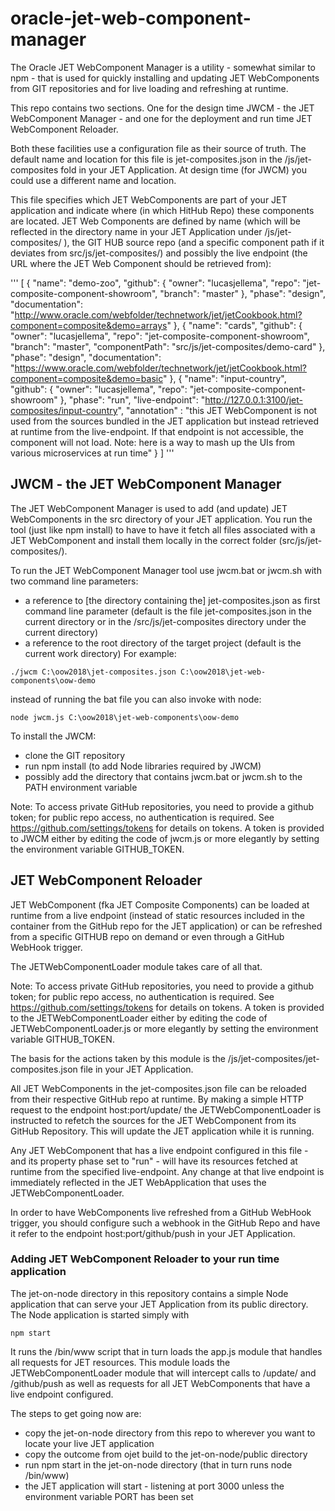 # oracle-jet-web-component-manager
The Oracle JET WebComponent Manager is a utility - somewhat similar to npm - that is used for quickly installing and updating JET WebComponents from GIT repositories and for live loading and refreshing at runtime.

This repo contains two sections. One for the design time JWCM - the JET WebComponent Manager - and one for the deployment and run time JET WebComponent Reloader.

Both these facilities use a configuration file as their source of truth. The default name and location for this file is jet-composites.json in the /js/jet-composites fold in your JET Application. At design time (for JWCM) you could use a different name and location.

This file specifies which JET WebComponents are part of your JET application and indicate where (in which HitHub Repo) these components are located. JET Web Components are defined by name (which will be reflected in the directory name in your JET Application under /js/jet-composites/ ), the GIT HUB source repo (and a specific component path if it deviates from src/js/jet-composites/) and possibly the live endpoint (the URL where the JET Web Component should be retrieved from):

'''
[
    {
        "name": "demo-zoo",
        "github": {
            "owner": "lucasjellema",
            "repo": "jet-composite-component-showroom",
            "branch": "master"
        },
        "phase": "design",
        "documentation": "http://www.oracle.com/webfolder/technetwork/jet/jetCookbook.html?component=composite&demo=arrays"
    },
    {
        "name": "cards",
        "github": {
            "owner": "lucasjellema",
            "repo": "jet-composite-component-showroom",
            "branch": "master",
            "componentPath": "src/js/jet-composites/demo-card"
        },
        "phase": "design",
        "documentation": "https://www.oracle.com/webfolder/technetwork/jet/jetCookbook.html?component=composite&demo=basic"
    },
    {
        "name": "input-country",
        "github": {
            "owner": "lucasjellema",
            "repo": "jet-composite-component-showroom"
        },
        "phase": "run",
        "live-endpoint": "http://127.0.0.1:3100/jet-composites/input-country",
        "annotation" : "this JET WebComponent is not used from the sources bundled in the JET application but instead retrieved at runtime from the live-endpoint. If that endpoint is not accessible, the component will not load. Note: here is a way to mash up the UIs from various microservices at run time"
    }
]
'''


## JWCM - the JET WebComponent Manager
The JET WebComponent Manager is used to add (and update) JET WebComponents in the src directory of your JET application. You run the tool (just like npm install) to have to have it fetch all files associated with a JET WebComponent and install them locally in the correct folder (src/js/jet-composites/<name of component>). 

To run the JET WebComponent Manager tool use jwcm.bat or jwcm.sh with two command line parameters:

* a reference to [the directory containing the] jet-composites.json as first command line parameter (default is the file jet-composites.json in the current directory or in the /src/js/jet-composites directory under the current directory)
* a reference to the root directory of the target project (default is the current work directory)
For example: 
```
./jwcm C:\oow2018\jet-composites.json C:\oow2018\jet-web-components\oow-demo
```

instead of running the bat file you can also invoke with node:

```
node jwcm.js C:\oow2018\jet-web-components\oow-demo
```

To install the JWCM:
* clone the GIT repository
* run npm install (to add Node libraries required by JWCM)
* possibly add the directory that contains jwcm.bat or jwcm.sh to the PATH environment variable 

Note:
To access private GitHub repositories, you need to provide a github token; for public repo access, no authentication is required. See https://github.com/settings/tokens for details on tokens. A token is provided to JWCM either by editing the code of jwcm.js or more elegantly by setting the environment variable GITHUB_TOKEN.


## JET WebComponent Reloader
JET WebComponent (fka JET Composite Components) can be loaded at runtime from a live endpoint (instead of static resources included in the container from the GitHub repo for the JET application) or can be refreshed from a specific GITHUB repo on demand or even through a GitHub WebHook trigger.

The JETWebComponentLoader module takes care of all that. 

Note:
To access private GitHub repositories, you need to provide a github token; for public repo access, no authentication is required. See https://github.com/settings/tokens for details on tokens. A token is provided to the JETWebComponentLoader either by editing the code of JETWebComponentLoader.js or more elegantly by setting the environment variable GITHUB_TOKEN.

The basis for the actions taken by this module is the /js/jet-composites/jet-composites.json file in your JET Application. 

All JET WebComponents in the jet-composites.json file can be reloaded from their respective GitHub repo at runtime. By making a simple HTTP request to the endpoint host:port/update/<name of JET WebComponent> the JETWebComponentLoader is instructed to refetch the sources for the JET WebComponent from its GitHub Repository. This will update the JET application while it is running.

Any JET WebComponent that has a live endpoint configured in this file - and its property phase set to "run" - will have its resources fetched at runtime from the specified live-endpoint. Any change at that live endpoint is immediately reflected in the JET WebApplication that uses the JETWebComponentLoader.

In order to have WebComponents live refreshed from a GitHub WebHook trigger, you should configure such a webhook in the GitHub Repo and have it refer to the endpoint host:port/github/push in your JET Application.

### Adding JET WebComponent Reloader to your run time application
The jet-on-node directory in this repository contains a simple Node application that can serve your JET Application from its public directory. The Node application is started simply with

```
npm start
```
It runs the /bin/www script that in turn loads the app.js module that handles all requests for JET resources. This module loads the JETWebComponentLoader module that will intercept calls to /update/<component>  and /github/push as well as requests for all JET WebComponents that have a live endpoint configured.

The steps to get going now are:
* copy the jet-on-node directory from this repo to wherever you want to locate your live JET application
* copy the outcome from ojet build to the jet-on-node/public directory
* run npm start in the jet-on-node directory (that in turn runs node /bin/www)
* the JET application will start - listening at port 3000 unless the environment variable PORT has been set